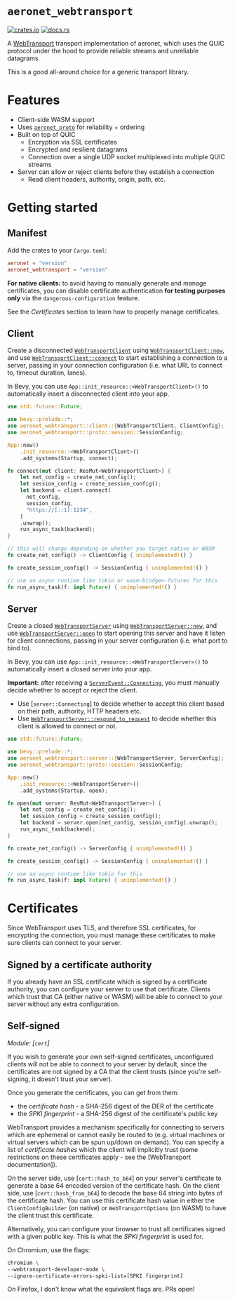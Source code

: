 # `aeronet_webtransport`

[![crates.io](https://img.shields.io/crates/v/aeronet_webtransport.svg)](https://crates.io/crates/aeronet_webtransport)
[![docs.rs](https://img.shields.io/docsrs/aeronet_webtransport)](https://docs.rs/aeronet_webtransport)

A [WebTransport](https://developer.chrome.com/en/articles/webtransport/) transport implementation of
aeronet, which uses the QUIC protocol under the hood to provide reliable streams and unreliable
datagrams.

This is a good all-around choice for a generic transport library.

# Features

- Client-side WASM support
- Uses [`aeronet_proto`] for reliability + ordering
- Built on top of QUIC
  - Encryption via SSL certificates
  - Encrypted and resilient datagrams
  - Connection over a single UDP socket multiplexed into multiple QUIC streams
- Server can allow or reject clients before they establish a connection
  - Read client headers, authority, origin, path, etc.

# Getting started

## Manifest

Add the crates to your `Cargo.toml`:

```toml
aeronet = "version"
aeronet_webtransport = "version"
```

**For native clients:** to avoid having to manually generate and manage certificates, you can
disable certificate authentication **for testing purposes only** via the `dangerous-configuration`
feature.

See the *Certificates* section to learn how to properly manage certificates.

## Client

Create a disconnected [`WebTransportClient`] using [`WebTransportClient::new`], and use
[`WebTransportClient::connect`] to start establishing a connection to a server, passing in your
connection configuration (i.e. what URL to connect to, timeout duration, lanes).

In Bevy, you can use `App::init_resource::<WebTransportClient>()` to automatically insert a
disconnected client into your app.

```rust
use std::future::Future;

use bevy::prelude::*;
use aeronet_webtransport::client::{WebTransportClient, ClientConfig};
use aeronet_webtransport::proto::session::SessionConfig;

App::new()
    .init_resource::<WebTransportClient>()
    .add_systems(Startup, connect);

fn connect(mut client: ResMut<WebTransportClient>) {
    let net_config = create_net_config();
    let session_config = create_session_config();
    let backend = client.connect(
      net_config,
      session_config,
      "https://[::1]:1234",
    )
    .unwrap();
    run_async_task(backend);
}

// this will change depending on whether you target native or WASM
fn create_net_config() -> ClientConfig { unimplemented!() }

fn create_session_config() -> SessionConfig { unimplemented!() }

// use an async runtime like tokio or wasm-bindgen-futures for this
fn run_async_task(f: impl Future) { unimplemented!() }
```

## Server

Create a closed [`WebTransportServer`] using [`WebTransportServer::new`], and use
[`WebTransportServer::open`] to start opening this server and have it listen for client connections,
passing in your server configuration (i.e. what port to bind to).

In Bevy, you can use `App::init_resource::<WebTransportServer>()` to automatically insert a
closed server into your app.

**Important:** after receiving a [`ServerEvent::Connecting`], you must manually decide whether to
accept or reject the client.
- Use [`server::Connecting`] to decide whether to accept this client based on their path, authority,
  HTTP headers etc.
- Use [`WebTransportServer::respond_to_request`] to decide whether this client is allowed to connect
  or not.

```rust
use std::future::Future;

use bevy::prelude::*;
use aeronet_webtransport::server::{WebTransportServer, ServerConfig};
use aeronet_webtransport::proto::session::SessionConfig;

App::new()
    .init_resource::<WebTransportServer>()
    .add_systems(Startup, open);

fn open(mut server: ResMut<WebTransportServer>) {
    let net_config = create_net_config();
    let session_config = create_session_config();
    let backend = server.open(net_config, session_config).unwrap();
    run_async_task(backend);
}

fn create_net_config() -> ServerConfig { unimplemented!() }

fn create_session_config() -> SessionConfig { unimplemented!() }

// use an async runtime like tokio for this
fn run_async_task(f: impl Future) { unimplemented!() }
```

# Certificates

Since WebTransport uses TLS, and therefore SSL certificates, for encrypting the connection, you must
manage these certificates to make sure clients can connect to your server.

## Signed by a certificate authority

If you already have an SSL certificate which is signed by a certificate authority, you can configure
your server to use that certificate. Clients which trust that CA (either native or WASM) will be
able to connect to your server without any extra configuration.

## Self-signed

*Module: [`cert`]*

If you wish to generate your own self-signed certificates, unconfigured clients will not be able to
connect to your server by default, since the certificates are not signed by a CA that the client
trusts (since you're self-signing, it doesn't trust your server).

Once you generate the certificates, you can get from them:
- the *certificate hash* - a SHA-256 digest of the DER of the certificate
- the *SPKI fingerprint* - a SHA-256 digest of the certificate's public key

WebTransport provides a mechanism specifically for connecting to servers which are ephemeral or
cannot easily be routed to (e.g. virtual machines or virtual servers which can be spun up/down on
demand). You can specify a list of *certificate hashes* which the client will implicitly trust
(some restrictions on these certificates apply - see the [WebTransport documentation]).

On the server side, use [`cert::hash_to_b64`] on your server's certificate to generate a base 64
encoded version of the certificate hash.
On the client side, use [`cert::hash_from_b64`] to decode the base 64 string into bytes of the
certificate hash. You can use this certificate hash value in either the `ClientConfigBuilder`
(on native) or `WebTransportOptions` (on WASM) to have the client trust this certificate.

Alternatively, you can configure your browser to trust all certificates signed with a given public
key. This is what the *SPKI fingerprint* is used for.

On Chromium, use the flags:

```sh
chromium \
--webtransport-developer-mode \
--ignore-certificate-errors-spki-list=[SPKI fingerprint]
```

On Firefox, I don't know what the equivalent flags are. PRs open!

[`aeronet_proto`]: https://docs.rs/aeronet_proto
[`ServerEvent::Connecting`]: aeronet::server::ServerEvent::Connecting
[`WebTransportClient`]: client::WebTransportClient
[`WebTransportClient::new`]: client::WebTransportClient::new
[`WebTransportClient::connect`]: client::WebTransportClient::connect
[`WebTransportServer`]: server::WebTransportServer
[`WebTransportServer::new`]: server::WebTransportServer::new
[`WebTransportServer::open`]: server::WebTransportServer::open
[`WebTransportServer::respond_to_request`]: server::WebTransportServer::respond_to_request
